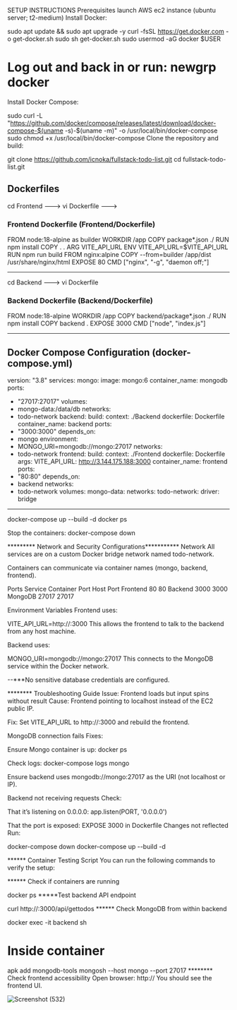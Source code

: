  SETUP INSTRUCTIONS
Prerequisites
launch AWS ec2 instance (ubuntu server; t2-medium)
Install Docker:

sudo apt update && sudo apt upgrade -y
curl -fsSL https://get.docker.com -o get-docker.sh
sudo sh get-docker.sh
sudo usermod -aG docker $USER
# Log out and back in or run: newgrp docker
Install Docker Compose:

sudo curl -L "https://github.com/docker/compose/releases/latest/download/docker-compose-$(uname -s)-$(uname -m)" -o /usr/local/bin/docker-compose
sudo chmod +x /usr/local/bin/docker-compose
Clone the repository and build:

git clone https://github.com/icnoka/fullstack-todo-list.git
cd fullstack-todo-list.git
## Dockerfiles
cd Frontend ---> vi Dockerfile --->
### Frontend Dockerfile (Frontend/Dockerfile)
FROM node:18-alpine as builder
WORKDIR /app
COPY package*.json ./
RUN npm install
COPY . .
ARG VITE_API_URL
ENV VITE_API_URL=$VITE_API_URL
RUN npm run build
FROM nginx:alpine
COPY --from=builder /app/dist /usr/share/nginx/html
EXPOSE 80
CMD ["nginx", "-g", "daemon off;"]
***********************************************************************************************************************
cd Backend  ---> vi Dockerfile
### Backend Dockerfile (Backend/Dockerfile)
FROM node:18-alpine
WORKDIR /app
COPY backend/package*.json ./
RUN npm install
COPY backend .
EXPOSE 3000
CMD ["node", "index.js"]

***************************************************************************************************************
## Docker Compose Configuration (docker-compose.yml)
version: "3.8"
services:
 mongo:
 image: mongo:6
 container_name: mongodb
 ports:
 - "27017:27017"
 volumes:
 - mongo-data:/data/db
 networks:
 - todo-network
 backend:
 build:
 context: ./Backend
 dockerfile: Dockerfile
 container_name: backend
 ports:
 - "3000:3000"
 depends_on:
 - mongo
 environment:
 - MONGO_URI=mongodb://mongo:27017
 networks:
 - todo-network
 frontend:
 build:
 context: ./Frontend
 dockerfile: Dockerfile
 args:
 VITE_API_URL: http://3.144.175.188:3000
 container_name: frontend
 ports:
 - "80:80"
 depends_on:
 - backend
 networks:
 - todo-network
volumes:
 mongo-data:
networks:
 todo-network:
 driver: bridge
*******************************************************************************************************************************
docker-compose up --build -d
docker ps

Stop the containers:
docker-compose down

********* Network and Security Configurations***********
Network
All services are on a custom Docker bridge network named todo-network.

Containers can communicate via container names (mongo, backend, frontend).

Ports
Service	Container Port	Host Port
Frontend	80	80
Backend	3000	3000
MongoDB	27017	27017

Environment Variables
Frontend uses:


VITE_API_URL=http://<ec2-ip>:3000
This allows the frontend to talk to the backend from any host machine.

Backend uses:

MONGO_URI=mongodb://mongo:27017
This connects to the MongoDB service within the Docker network.

--***No sensitive database credentials are configured. 

******** Troubleshooting Guide
 Issue: Frontend loads but input spins without result
Cause: Frontend  pointing to localhost instead of the EC2 public IP.

Fix: Set VITE_API_URL to http://<EC2-IP>:3000 and rebuild the frontend.

MongoDB connection fails
Fixes:

Ensure Mongo container is up: docker ps

Check logs: docker-compose logs mongo

Ensure backend uses mongodb://mongo:27017 as the URI (not localhost or IP).

 Backend not receiving requests
Check:

That it’s listening on 0.0.0.0: app.listen(PORT, '0.0.0.0')

That the port is exposed: EXPOSE 3000 in Dockerfile
Changes not reflected
Run:

docker-compose down
docker-compose up --build -d

****** Container Testing Script
You can run the following commands to verify the setup:

****** Check if containers are running

docker ps
*****Test backend API endpoint

curl http://<EC2-IP>:3000/api/gettodos
****** Check MongoDB from within backend

docker exec -it backend sh

# Inside container
apk add mongodb-tools
mongosh --host mongo --port 27017
******** Check frontend accessibility
Open browser:
http://<EC2-IP>
You should see the frontend UI.

![Screenshot (532)](https://github.com/user-attachments/assets/b315df20-b7d4-46af-8d91-92089bfd6bf3)

